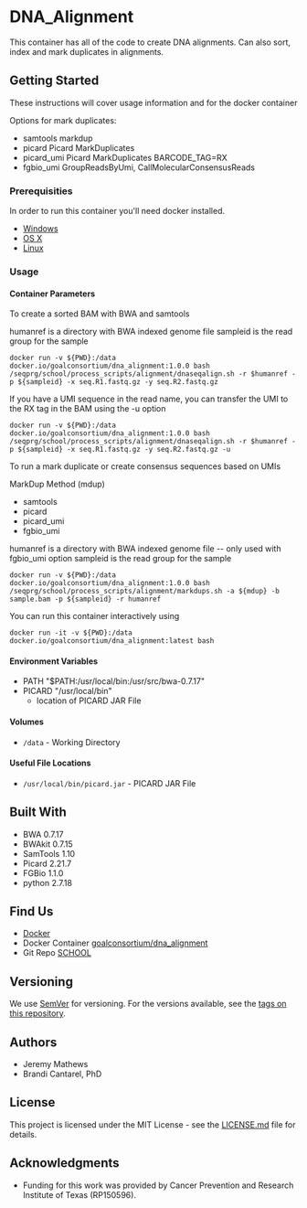# DNA_Alignment

This container has all of the code to create DNA alignments.  Can also sort, index and mark duplicates in alignments. 

## Getting Started

These instructions will cover usage information and for the docker container

Options for mark duplicates:
- samtools markdup
- picard Picard MarkDuplicates
- picard_umi Picard MarkDuplicates BARCODE_TAG=RX 
- fgbio_umi GroupReadsByUmi, CallMolecularConsensusReads 

### Prerequisities


In order to run this container you'll need docker installed.

* [Windows](https://docs.docker.com/windows/started)
* [OS X](https://docs.docker.com/mac/started/)
* [Linux](https://docs.docker.com/linux/started/)

### Usage

#### Container Parameters

To create a sorted BAM with BWA and samtools

humanref is a directory with BWA indexed genome file
sampleid is the read group for the sample


```shell
docker run -v ${PWD}:/data docker.io/goalconsortium/dna_alignment:1.0.0 bash /seqprg/school/process_scripts/alignment/dnaseqalign.sh -r $humanref -p ${sampleid} -x seq.R1.fastq.gz -y seq.R2.fastq.gz
```

If you have a UMI sequence in the read name, you can transfer the UMI to the RX tag in the BAM using the -u option

```shell
docker run -v ${PWD}:/data docker.io/goalconsortium/dna_alignment:1.0.0 bash /seqprg/school/process_scripts/alignment/dnaseqalign.sh -r $humanref -p ${sampleid} -x seq.R1.fastq.gz -y seq.R2.fastq.gz -u
```

To run a mark duplicate or create consensus sequences based on UMIs

MarkDup Method (mdup)
- samtools
- picard
- picard_umi
- fgbio_umi

humanref is a directory with BWA indexed genome file -- only used with fgbio_umi option
sampleid is the read group for the sample


```shell
docker run -v ${PWD}:/data docker.io/goalconsortium/dna_alignment:1.0.0 bash /seqprg/school/process_scripts/alignment/markdups.sh -a ${mdup} -b sample.bam -p ${sampleid} -r humanref
```

You can run this container interactively using

```shell
docker run -it -v ${PWD}:/data docker.io/goalconsortium/dna_alignment:latest bash
```

#### Environment Variables

- PATH "$PATH:/usr/local/bin:/usr/src/bwa-0.7.17"
- PICARD "/usr/local/bin"
  - location of PICARD JAR File
  
#### Volumes

* `/data` - Working Directory

#### Useful File Locations

* `/usr/local/bin/picard.jar` - PICARD JAR File
  
## Built With

* BWA 0.7.17
* BWAkit 0.7.15
* SamTools 1.10
* Picard 2.21.7
* FGBio 1.1.0
* python 2.7.18

## Find Us

* [Docker](https://hub.docker.com/repository/docker/orgs/goalconsortium)
* Docker Container [goalconsortium/dna_alignment](https://hub.docker.com/repository/docker/goalconsortium/dna_alignment/general)
* Git Repo [SCHOOL](https://github.com/bcantarel/school)

## Versioning

We use [SemVer](http://semver.org/) for versioning. For the versions available, see the 
[tags on this repository](https://hub.docker.com/repository/docker/goalconsortium/dna_alignment/tags). 

## Authors

* Jeremy Mathews
* Brandi Cantarel, PhD

## License

This project is licensed under the MIT License - see the [LICENSE.md](LICENSE.md) file for details.

## Acknowledgments

* Funding for this work was provided by Cancer Prevention and Research Institute of Texas (RP150596).
